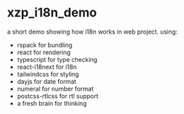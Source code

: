 # xzp_i18n_demo
a short demo showing how i18n works in web project.
using:
* rspack for bundling
* react for rendering
* typescript for type checking
* react-i18next for i18n
* tailwindcss for styling
* dayjs for date format
* numeral for number format
* postcss-rtlcss for rtl support
* a fresh brain for thinking
